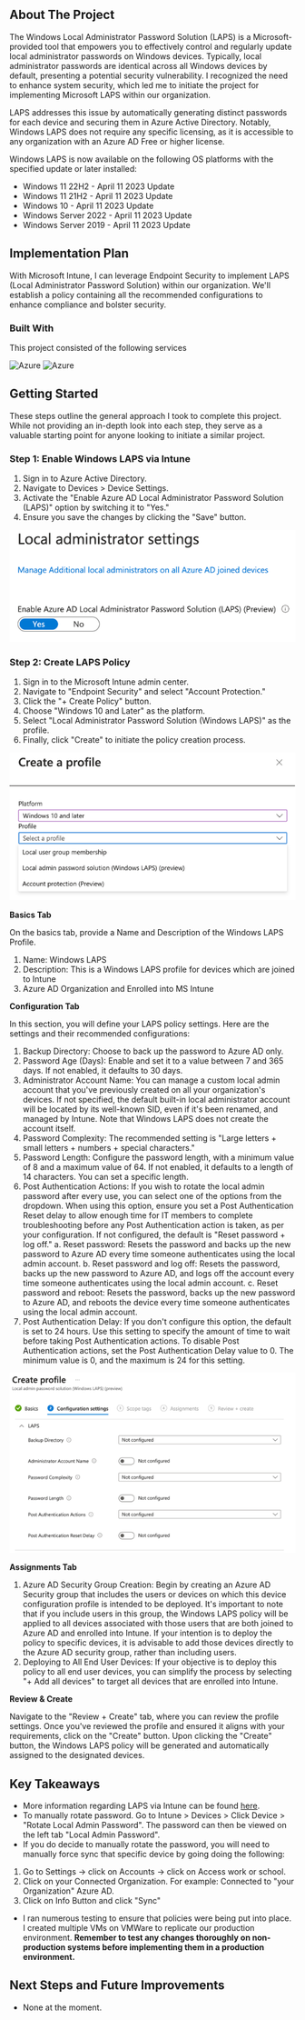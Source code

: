 
<!-- ABOUT THE PROJECT -->
## About The Project

The Windows Local Administrator Password Solution (LAPS) is a Microsoft-provided tool that empowers you to effectively control and regularly update local administrator passwords on Windows devices. Typically, local administrator passwords are identical across all Windows devices by default, presenting a potential security vulnerability. I recognized the need to enhance system security, which led me to initiate the project for implementing Microsoft LAPS within our organization.

LAPS addresses this issue by automatically generating distinct passwords for each device and securing them in Azure Active Directory. Notably, Windows LAPS does not require any specific licensing, as it is accessible to any organization with an Azure AD Free or higher license.

Windows LAPS is now available on the following OS platforms with the specified update or later installed:

* Windows 11 22H2 - April 11 2023 Update
* Windows 11 21H2 - April 11 2023 Update
* Windows 10 - April 11 2023 Update
* Windows Server 2022 - April 11 2023 Update
* Windows Server 2019 - April 11 2023 Update

## Implementation Plan

With Microsoft Intune, I can leverage Endpoint Security to implement LAPS (Local Administrator Password Solution) within our organization. We'll establish a policy containing all the recommended configurations to enhance compliance and bolster security.

### Built With

This project consisted of the following services

![Azure](https://img.shields.io/badge/Azure-Intune-blue)
![Azure](https://img.shields.io/badge/VMWare-Virtual_Machines-blue)

<!-- GETTING STARTED -->
## Getting Started

These steps outline the general approach I took to complete this project. While not providing an in-depth look into each step, they serve as a valuable starting point for anyone looking to initiate a similar project.

### Step 1: Enable Windows LAPS via Intune

1.	Sign in to Azure Active Directory.
2.	Navigate to Devices > Device Settings.
3.	Activate the "Enable Azure AD Local Administrator Password Solution (LAPS)" option by switching it to "Yes."
4.	Ensure you save the changes by clicking the "Save" button.

![Image Alt Text](../Images/Laps1.png)

### Step 2: Create LAPS Policy

1.	Sign in to the Microsoft Intune admin center.
2.	Navigate to "Endpoint Security" and select "Account Protection."
3.	Click the "+ Create Policy" button.
4.	Choose "Windows 10 and Later" as the platform.
5.	Select "Local Administrator Password Solution (Windows LAPS)" as the profile.
6.	Finally, click "Create" to initiate the policy creation process.


![Image Alt Text](../Images/Laps2.png)

**Basics Tab**

On the basics tab, provide a Name and Description of the Windows LAPS Profile.

1.	Name: Windows LAPS 
2.	Description: This is a Windows LAPS profile for devices which are joined to Intune
3.	Azure AD Organization and Enrolled into MS Intune

**Configuration Tab**

In this section, you will define your LAPS policy settings. Here are the settings and their recommended configurations:

1.	Backup Directory: Choose to back up the password to Azure AD only.
2.	Password Age (Days): Enable and set it to a value between 7 and 365 days. If not enabled, it defaults to 30 days.
3.	Administrator Account Name: You can manage a custom local admin account that you've previously created on all your organization's devices. If not specified, the default built-in local administrator account will be located by its well-known SID, even if it's been renamed, and managed by Intune. Note that Windows LAPS does not create the account itself.
4.	Password Complexity: The recommended setting is "Large letters + small letters + numbers + special characters."
5.	Password Length: Configure the password length, with a minimum value of 8 and a maximum value of 64. If not enabled, it defaults to a length of 14 characters. You can set a specific length.
6.	Post Authentication Actions: If you wish to rotate the local admin password after every use, you can select one of the options from the dropdown. When using this option, ensure you set a Post Authentication Reset delay to allow enough time for IT members to complete troubleshooting before any Post Authentication action is taken, as per your configuration. If not configured, the default is "Reset password + log off."
a.	Reset password: Resets the password and backs up the new password to Azure AD every time someone authenticates using the local admin account.
b.	Reset password and log off: Resets the password, backs up the new password to Azure AD, and logs off the account every time someone authenticates using the local admin account.
c.	Reset password and reboot: Resets the password, backs up the new password to Azure AD, and reboots the device every time someone authenticates using the local admin account.
7.	Post Authentication Delay: If you don't configure this option, the default is set to 24 hours. Use this setting to specify the amount of time to wait before taking Post Authentication actions. To disable Post Authentication actions, set the Post Authentication Delay value to 0. The minimum value is 0, and the maximum is 24 for this setting.

![Image Alt Text](../Images/Laps3.png)

**Assignments Tab**

1.	Azure AD Security Group Creation: Begin by creating an Azure AD Security group that includes the users or devices on which this device configuration profile is intended to be deployed. It's important to note that if you include users in this group, the Windows LAPS policy will be applied to all devices associated with those users that are both joined to Azure AD and enrolled into Intune. If your intention is to deploy the policy to specific devices, it is advisable to add those devices directly to the Azure AD security group, rather than including users.
2.	Deploying to All End User Devices: If your objective is to deploy this policy to all end user devices, you can simplify the process by selecting "+ Add all devices" to target all devices that are enrolled into Intune.

**Review & Create**

Navigate to the "Review + Create" tab, where you can review the profile settings. Once you've reviewed the profile and ensured it aligns with your requirements, click on the "Create" button. Upon clicking the "Create" button, the Windows LAPS policy will be generated and automatically assigned to the designated devices.


## Key Takeaways

* More information regarding LAPS via Intune can be found [here](https://learn.microsoft.com/en-us/mem/intune/protect/windows-laps-overview).
* To manually rotate password. Go to Intune > Devices > Click Device > "Rotate Local Admin Password". The password can then be viewed on the left tab "Local Admin Password".
* If you do decide to manually rotate the password, you will need to manually force sync that specific device by going doing the following: 
1. Go to Settings -> click on Accounts -> click on Access work or school.
2. Click on your Connected Organization. For example: Connected to "your Organization" Azure AD.
3. Click on Info Button and click "Sync"
* I ran numerous testing to ensure that policies were being put into place. I created multiple VMs on VMWare to replicate our production environment. **Remember to test any changes thoroughly on non-production systems before implementing them in a production environment.**

## Next Steps and Future Improvements

* None at the moment.